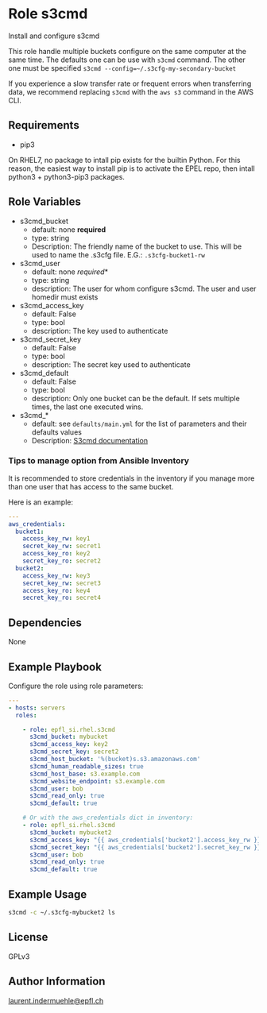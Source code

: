 Role s3cmd
=========

Install and configure s3cmd

This role handle multiple buckets configure on the same computer at the same time. The defaults one can be use with `s3cmd` command. The other one must be specified `s3cmd --config=~/.s3cfg-my-secondary-bucket`

If you experience a slow transfer rate or frequent errors when transferring data, we recommend replacing `s3cmd` with the `aws s3` command in the AWS CLI.


Requirements
------------

* pip3

On RHEL7, no package to intall pip exists for the builtin Python. For this reason, the easiest way to install pip is to activate the EPEL repo, then intall python3 + python3-pip3 packages.

Role Variables
--------------


* s3cmd_bucket
  * default: none **required**
  * type: string
  * Description: The friendly name of the bucket to use. This will be used to name the .s3cfg file. E.G.: `.s3cfg-bucket1-rw`
* s3cmd_user
  * default: none *required**
  * type: string
  * description: The user for whom configure s3cmd. The user and user homedir must exists
* s3cmd_access_key
  * default: False
  * type: bool
  * description: The key used to authenticate
* s3cmd_secret_key
  * default: False
  * type: bool
  * description: The secret key used to authenticate
* s3cmd_default
  * default: False
  * type: bool
  * description: Only one bucket can be the default. If sets multiple times, the last one executed wins.
* s3cmd_*
  * default: see `defaults/main.yml` for the list of parameters and their defaults values
  * Description: [S3cmd documentation](https://s3tools.org/kb/item14.htm)


### Tips to manage option from Ansible Inventory

It is recommended to store credentials in the inventory if you manage more than one user that has access to the same bucket.

Here is an example:

```yaml
---
aws_credentials:
  bucket1:
    access_key_rw: key1
    secret_key_rw: secret1
    access_key_ro: key2
    secret_key_ro: secret2
  bucket2:
    access_key_rw: key3
    secret_key_rw: secret3
    access_key_ro: key4
    secret_key_ro: secret4
```

Dependencies
------------

None

Example Playbook
----------------

Configure the role using role parameters:

```yaml
---
- hosts: servers
  roles:

    - role: epfl_si.rhel.s3cmd
      s3cmd_bucket: mybucket
      s3cmd_access_key: key2
      s3cmd_secret_key: secret2
      s3cmd_host_bucket: '%(bucket)s.s3.amazonaws.com'
      s3cmd_human_readable_sizes: true
      s3cmd_host_base: s3.example.com
      s3cmd_website_endpoint: s3.example.com
      s3cmd_user: bob
      s3cmd_read_only: true
      s3cmd_default: true

    # Or with the aws_credentials dict in inventory:
    - role: epfl_si.rhel.s3cmd
      s3cmd_bucket: mybucket2
      s3cmd_access_key: "{{ aws_credentials['bucket2'].access_key_rw }}"
      s3cmd_secret_key: "{{ aws_credentials['bucket2'].secret_key_rw }}"
      s3cmd_user: bob
      s3cmd_read_only: true
      s3cmd_default: true
```


Example Usage
-------------

```bash
s3cmd -c ~/.s3cfg-mybucket2 ls
```


License
-------

GPLv3

Author Information
------------------

laurent.indermuehle@epfl.ch
